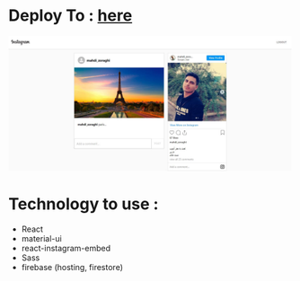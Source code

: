 # Deploy To : [here](https://instagram-clone-cfe41.web.app/)

<img src="https://raw.githubusercontent.com/mahdi-zoraghi/instagram-clone/master/instagram-screen.jpg" />


# Technology to use :

- React
- material-ui
- react-instagram-embed
- Sass
- firebase (hosting, firestore)

